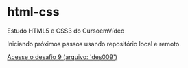 # html-css
 Estudo HTML5 e CSS3 do CursoemVídeo

 Iniciando próximos passos usando repositório local e remoto.

<a href="https://pedrohtelles.github.io/html-css/desafios/des009/" rel="next" target="_blank">Acesse o desafio 9 (arquivo: 'des009')</a>
